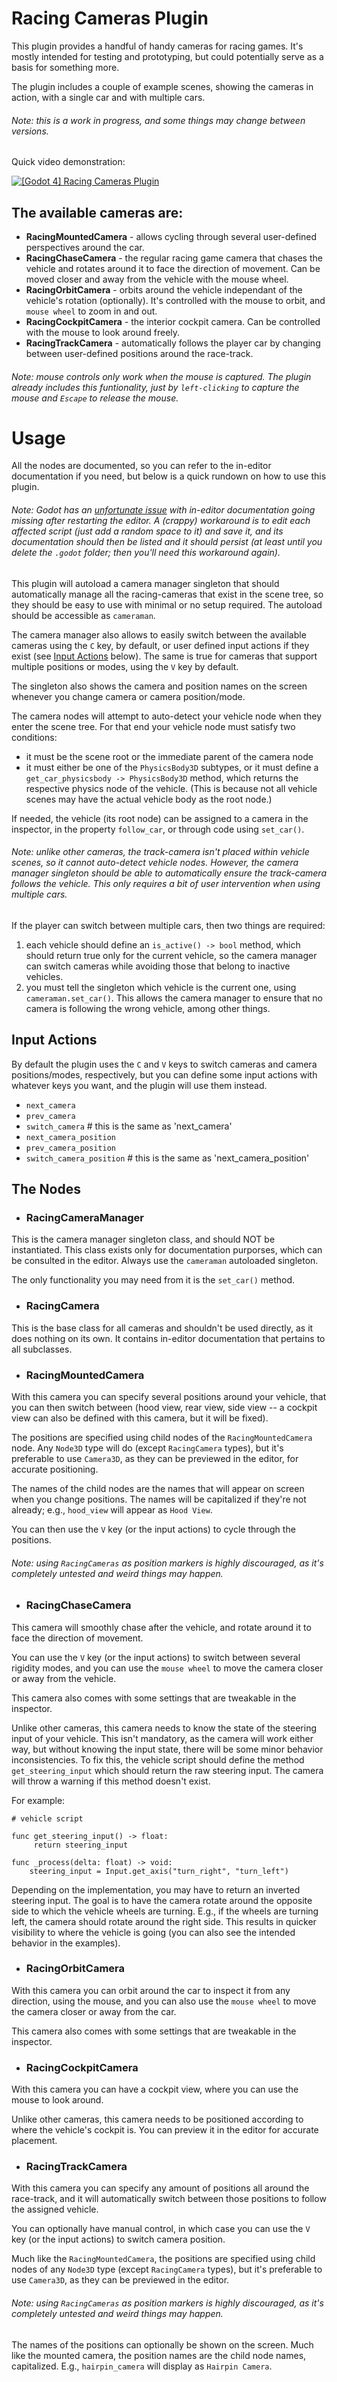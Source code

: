 # Racing Cameras Plugin

This plugin provides a handful of handy cameras for racing games. It's mostly intended for testing and prototyping, but could potentially serve as a basis for something more.

The plugin includes a couple of example scenes, showing the cameras in action, with a single car and with multiple cars.

###### Note: this is a work in progress, and some things may change between versions.

Quick video demonstration:

[![[Godot 4] Racing Cameras Plugin](https://github.com/user-attachments/assets/5ee1d305-621e-47df-b54c-bc49cbd0f094)](http://www.youtube.com/watch?v=tU3scSdb8z4 "[Godot 4] Racing Cameras Plugin")


## The available cameras are:
- **RacingMountedCamera** - allows cycling through several user-defined perspectives around the car.
- **RacingChaseCamera** - the regular racing game camera that chases the vehicle and rotates around it to face the direction of movement. Can be moved closer and away from the vehicle with the mouse wheel.
- **RacingOrbitCamera** - orbits around the vehicle independant of the vehicle's rotation (optionally). It's controlled with the mouse to orbit, and `mouse wheel` to zoom in and out.
- **RacingCockpitCamera** - the interior cockpit camera. Can be controlled with the mouse to look around freely.
- **RacingTrackCamera** - automatically follows the player car by changing between user-defined positions around the race-track.

###### Note: mouse controls only work when the mouse is captured. The plugin already includes this funtionality, just by `left-clicking` to capture the mouse and `Escape` to release the mouse.


# Usage

All the nodes are documented, so you can refer to the in-editor documentation if you need, but below is a quick rundown on how to use this plugin.

###### Note: Godot has an [unfortunate issue](https://github.com/godotengine/godot/issues/72406) with in-editor documentation going missing after restarting the editor. A (crappy) workaround is to edit each affected script (just add a random space to it) and save it, and its documentation should then be listed and it should persist (at least until you delete the `.godot` folder; then you'll need this workaround again).

This plugin will autoload a camera manager singleton that should automatically manage all the racing-cameras that exist in the scene tree, so they should be easy to use with minimal or no setup required. The autoload should be accessible as `cameraman`.

The camera manager also allows to easily switch between the available cameras using the `C` key, by default, or user defined input actions if they exist (see [Input Actions](#input-actions) below). The same is true for cameras that support multiple positions or modes, using the `V` key by default.

The singleton also shows the camera and position names on the screen whenever you change camera or camera position/mode.

The camera nodes will attempt to auto-detect your vehicle node when they enter the scene tree. For that end your vehicle node must satisfy two conditions:
- it must be the scene root or the immediate parent of the camera node
- it must either be one of the `PhysicsBody3D` subtypes, or it must define a `get_car_physicsbody -> PhysicsBody3D` method, which returns the respective physics node of the vehicle. (This is because not all vehicle scenes may have the actual vehicle body as the root node.)

If needed, the vehicle (its root node) can be assigned to a camera in the inspector, in the property `follow_car`, or through code using `set_car()`.

###### Note: unlike other cameras, the track-camera isn't placed within vehicle scenes, so it cannot auto-detect vehicle nodes. However, the camera manager singleton should be able to automatically ensure the track-camera follows the vehicle. This only requires a bit of user intervention when using multiple cars.

If the player can switch between multiple cars, then two things are required:
1. each vehicle should define an `is_active() -> bool` method, which should return true only for the current vehicle, so the camera manager can switch cameras while avoiding those that belong to inactive vehicles.
2. you must tell the singleton which vehicle is the current one, using `cameraman.set_car()`. This allows the camera manager to ensure that no camera is following the wrong vehicle, among other things.

## Input Actions

By default the plugin uses the `C` and `V` keys to switch cameras and camera positions/modes, respectively, but you can define some input actions with whatever keys you want, and the plugin will use them instead.

- `next_camera`
- `prev_camera`
- `switch_camera`            # this is the same as 'next_camera'
- `next_camera_position`
- `prev_camera_position`
- `switch_camera_position`   # this is the same as 'next_camera_position'




## The Nodes


- ### RacingCameraManager

This is the camera manager singleton class, and should NOT be instantiated. This class exists only for documentation purporses, which can be consulted in the editor. Always use the `cameraman` autoloaded singleton.

The only functionality you may need from it is the `set_car()` method.




- ### RacingCamera

This is the base class for all cameras and shouldn't be used directly, as it does nothing on its own. It contains in-editor documentation that pertains to all subclasses.




- ### RacingMountedCamera

With this camera you can specify several positions around your vehicle, that you can then switch between (hood view, rear view, side view -- a cockpit view can also be defined with this camera, but it will be fixed).

The positions are specified using child nodes of the `RacingMountedCamera` node. Any `Node3D` type will do (except `RacingCamera` types), but it's preferable to use `Camera3D`, as they can be previewed in the editor, for accurate positioning.

The names of the child nodes are the names that will appear on screen when you change positions. The names will be capitalized if they're not already; e.g., `hood_view` will appear as `Hood View`.

You can then use the `V` key (or the input actions) to cycle through the positions.

###### Note: using `RacingCameras` as position markers is highly discouraged, as it's completely untested and weird things may happen.




- ### RacingChaseCamera

This camera will smoothly chase after the vehicle, and rotate around it to face the direction of movement.

You can use the `V` key (or the input actions) to switch between several rigidity modes, and you can use the `mouse wheel` to move the camera closer or away from the vehicle.

This camera also comes with some settings that are tweakable in the inspector.

Unlike other cameras, this camera needs to know the state of the steering input of your vehicle. This isn't mandatory, as the camera will work either way, but without knowing the input state, there will be some minor behavior inconsistencies. To fix this, the vehicle script should define the method `get_steering_input` which should return the raw steering input. The camera will throw a warning if this method doesn't exist.

For example:

```gdscript
# vehicle script

func get_steering_input() -> float:
     return steering_input

func _process(delta: float) -> void:
    steering_input = Input.get_axis("turn_right", "turn_left")
```

Depending on the implementation, you may have to return an inverted steering input. The goal is to have the camera rotate around the opposite side to which the vehicle wheels are turning. E.g., if the wheels are turning left, the camera should rotate around the right side. This results in quicker visibility to where the vehicle is going (you can also see the intended behavior in the examples).


- ### RacingOrbitCamera

With this camera you can orbit around the car to inspect it from any direction, using the mouse, and you can also use the `mouse wheel` to move the camera closer or away from the car.

This camera also comes with some settings that are tweakable in the inspector.




- ### RacingCockpitCamera

With this camera you can have a cockpit view, where you can use the mouse to look around.

Unlike other cameras, this camera needs to be positioned according to where the vehicle's cockpit is. You can preview it in the editor for accurate placement.




- ### RacingTrackCamera

With this camera you can specify any amount of positions all around the race-track, and it will automatically switch between those positions to follow the assigned vehicle.

You can optionally have manual control, in which case you can use the `V` key (or the input actions) to switch camera position.

Much like the `RacingMountedCamera`, the positions are specified using child nodes of any `Node3D` type (except `RacingCamera` types), but it's preferable to use `Camera3D`, as they can be previewed in the editor.

###### Note: using `RacingCameras` as position markers is highly discouraged, as it's completely untested and weird things may happen.

The names of the positions can optionally be shown on the screen. Much like the mounted camera, the position names are the child node names, capitalized. E.g., `hairpin_camera` will display as `Hairpin Camera`.


